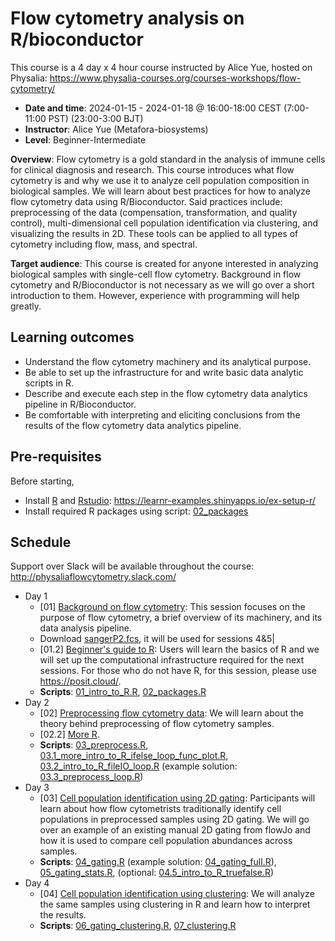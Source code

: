 # Flow cytometry analysis on R/bioconductor

This course is a 4 day x 4 hour course instructed by Alice Yue, hosted on Physalia: https://www.physalia-courses.org/courses-workshops/flow-cytometry/

- **Date and time**: 2024-01-15 - 2024-01-18 @ 16:00-18:00 CEST (7:00-11:00 PST) (23:00-3:00 BJT)
- **Instructor**: Alice Yue (Metafora-biosystems)
- **Level**: Beginner-Intermediate

**Overview**: Flow cytometry is a gold standard in the analysis of immune cells for clinical diagnosis and research. This course introduces what flow cytometry is and why we use it to analyze cell population composition in biological samples. We will learn about best practices for how to analyze flow cytometry data using R/Bioconductor. Said practices include: preprocessing of the data (compensation, transformation, and quality control), multi-dimensional cell population identification via clustering, and visualizing the results in 2D. These tools can be applied to all types of cytometry including flow, mass, and spectral.

**Target audience**: This course is created for anyone interested in analyzing biological samples with single-cell flow cytometry. Background in flow cytometry and R/Bioconductor is not necessary as we will go over a short introduction to them. However, experience with programming will help greatly.

## Learning outcomes

- Understand the flow cytometry machinery and its analytical purpose.
- Be able to set up the infrastructure for and write basic data analytic scripts in R.
- Describe and execute each step in the flow cytometry data analytics pipeline in R/Bioconductor.
- Be comfortable with interpreting and eliciting conclusions from the results of the flow cytometry data analytics pipeline.

## Pre-requisites

Before starting,

- Install [R](https://www.r-project.org/) and [Rstudio](https://www.rstudio.com/categories/rstudio-ide/): https://learnr-examples.shinyapps.io/ex-setup-r/
- Install required R packages using script: [02_packages](02_packages.R)

## Schedule

Support over Slack will be available throughout the course: http://physaliaflowcytometry.slack.com/

- Day 1
    - [01] [Background on flow cytometry](https://docs.google.com/presentation/d/1qkEWJLE6fFMY-fGJ1V7cxGwj2TlhV8ybRnwtupt3O7o/edit?usp=sharing): This session focuses on the purpose of flow cytometry, a brief overview of its machinery, and its data analysis pipeline.
    - Download [sangerP2.fcs](https://drive.google.com/file/d/1PpSM93GTj9zejVDZzD89_k3sx7Lc-TQl/view?usp=sharing), it will be used for sessions 4\&5| 
    - [01.2] [Beginner's guide to R](https://docs.google.com/presentation/d/1oPUWVpwM1-60sFgXknvmElf8yqwHsxnLGJIOeUEWtVs/edit?usp=sharing): Users will learn the basics of R and we will set up the computational infrastructure required for the next sessions. For those who do not have R, for this session, please use https://posit.cloud/.
    - **Scripts**: [01_intro_to_R.R](./01_intro_to_R.R), [02_packages.R](./02_packages.R)
- Day 2
    - [02] [Preprocessing flow cytometry data](https://docs.google.com/presentation/d/18mVxUs6g5fCtY68M-S_wVcV2qqm4dsp9yMjiaqLHOe0/edit?usp=sharing): We will learn about the theory behind preprocessing of flow cytometry samples.
    - [02.2] [More R](https://docs.google.com/presentation/d/1FNAUlUjOGJhpaD97DDVfWLyjieVr9Xo__QLZs8hrHbI/edit?usp=sharing).
    - **Scripts**: [03_preprocess.R](./03_preprocess.R), [03.1_more_intro_to_R_ifelse_loop_func_plot.R](./03.1_more_intro_to_R_ifelse_loop_func_plot.R), [03.2_intro_to_R_fileIO_loop.R](./03.2_intro_to_R_fileIO_loop.R) (example solution: [03.3_preprocess_loop.R](./03.3_preprocess_loop.R))
- Day 3
    - [03] [Cell population identification using 2D gating](https://docs.google.com/presentation/d/14UsDaiAsvemXUoEh5pP47G5NU8TVcMrGVS39grAP1X0/edit?usp=sharing): Participants will learn about how flow cytometrists traditionally identify cell populations in preprocessed samples using 2D gating. We will go over an example of an existing manual 2D gating from flowJo and how it is used to compare cell population abundances across samples.
    - **Scripts**: [04_gating.R](./04_gating.R) (example solution: [04_gating_full.R](./04_gating_full.R)), [05_gating_stats.R](./05_gating_stats.R), (optional: [04.5_intro_to_R_truefalse.R](./04.5_intro_to_R_truefalse.R))
- Day 4
    - [04] [Cell population identification using clustering](https://docs.google.com/presentation/d/1Hc1-azirEF6bsODBX_G3uehJ7hWcHmaAv68hUMtIn_Y/edit?usp=sharing): We will analyze the same samples using clustering in R and learn how to interpret the results.
    - **Scripts**: [06_gating_clustering.R](./06_gating_clustering.R), [07_clustering.R](./07_clustering.R)

